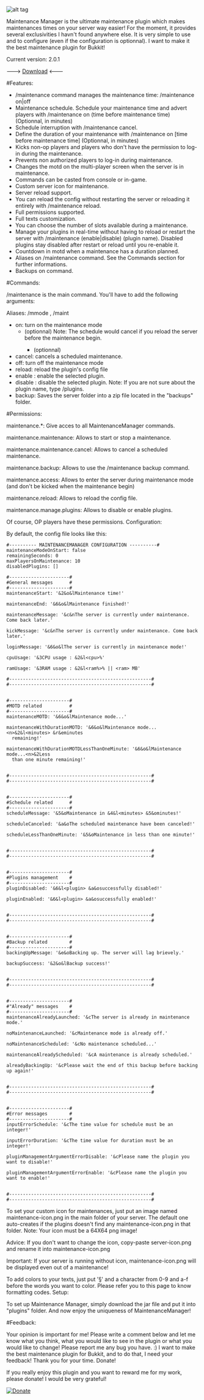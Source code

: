 ![alt tag](http://image.noelshack.com/fichiers/2014/19/1399313186-maintenance.png)

Maintenance Manager is the ultimate maintenance plugin which makes maintenances times on your server way easier! For the moment, it provides several exclusivities I havn't found anywhere else. It is very simple to use and to configure (even if the configuration is optionnal). I want to make it the best maintenance plugin for Bukkit!

Current version: 2.0.1

---> [Download](goo.gl/8Tojtm) <---

#Features:

  * /maintenance command manages the maintenance time: /maintenance on|off
  * Maintenance schedule. Schedule your maintenance time and advert players with /maintenance on (time before maintenance time) (Optionnal, in minutes)
  * Schedule interruption with /maintenance cancel.
  * Define the duration of your maintenance with /maintenance on [time before maintenance time] <duration> (Optionnal, in minutes)
  * Kicks non-op players and players who don't have the permission to log-in during the maintenance.
  * Prevents non authorized players to log-in during maintenance.
  * Changes the motd on the multi-player screen when the server is in maintenance.
  *  Commands can be casted from console or in-game.
  * Custom server icon for maintenance.
  * Server reload support.
  * You can reload the config without restarting the server or reloading it entirely with /maintenance reload.
  * Full permissions supported.
  * Full texts customization.
  * You can choose the number of slots available during a maintenance.
  * Manage your plugins in real-time without having to reload or restart the server with /maintenance (enable|disable) (plugin name). Disabled plugins stay disabled after restart or reload until you re-enable it.
  * Countdown in motd when a maintenance has a duration planned.
  * Aliases on /maintenance command. See the Commands section for further informations.
  * Backups on command. 

#Commands:

/maintenance is the main command. You'll have to add the following arguments:

Aliases: /mmode , /maint

  * on: turn on the maintenance mode
    * <schedule in minutes> (optionnal) Note: The schedule would cancel if you reload the server before the maintenance begin.
      * <duration of the maintenance in minutes> (optionnal) 
  * cancel: cancels a scheduled maintenance.
  * off: turn off the maintenance mode
  * reload: reload the plugin's config file
  * enable <plugin name>: enable the selected plugin.
  * disable <plugin name>: disable the selected plugin. Note: If you are not sure about the plugin name, type /plugins.
  * backup: Saves the server folder into a zip file located in the "backups" folder. 

#Permissions:

maintenance.*: Give acces to all MaintenanceManager commands.

maintenance.maintenance: Allows to start or stop a maintenance.

maintenance.maintenance.cancel: Allows to cancel a scheduled maintenance.

maintenance.backup: Allows to use the /maintenance backup command.

maintenance.access: Allows to enter the server during maintenance mode (and don't be kicked when the maintenance begin)

maintenance.reload: Allows to reload the config file.

maintenance.manage.plugins: Allows to disable or enable plugins.

Of course, OP players have these permissions.
Configuration:

By default, the config file looks like this:

```
#---------- MAINTENANCEMANAGER CONFIGURATION ----------#
maintenanceModeOnStart: false
remainingSeconds: 0
maxPlayersOnMaintenance: 10
disabledPlugins: []

#----------------------# 
#General messages      #
#----------------------#
maintenanceStart: '&2&o&lMaintenance time!'

maintenanceEnd: '&6&o&lMaintenance finished!'

maintenanceMessage: '&c&nThe server is currently under maintenance. Come back later.'

kickMessage: '&c&nThe server is currently under maintenance. Come back later.'

loginMessage: '&6&o&lThe server is currently in maintenance mode!'

cpuUsage: '&3CPU usage : &2&l<cpu>%'

ramUsage: '&3RAM usage : &2&l<ram%>% || <ram> MB'

#----------------------------------------------------# 
#----------------------------------------------------# 


#----------------------# 
#MOTD related          #
#----------------------#
maintenanceMOTD: '&6&o&lMaintenance mode...'

maintenanceWithDurationMOTD: '&6&o&lMaintenance mode...<n>&2&l<minutes> &r&eminutes
  remaining!'

maintenanceWithDurationMOTDLessThanOneMinute: '&6&o&lMaintenance mode...<n>&2Less
  than one minute remaining!'


#----------------------------------------------------# 
#----------------------------------------------------# 


#----------------------# 
#Schedule related      #
#----------------------#
scheduleMessage: '&5&oMaintenance in &4&l<minutes> &5&ominutes!'

scheduleCanceled: '&a&oThe scheduled maintenance have been canceled!'

scheduleLessThanOneMinute: '&5&oMaintenance in less than one minute!'


#----------------------------------------------------# 
#----------------------------------------------------# 


#----------------------# 
#Plugins management    #
#----------------------#
pluginDisabled: '&6&l<plugin> &a&osuccessfully disabled!'

pluginEnabled: '&6&l<plugin> &a&osuccessfully enabled!'


#----------------------------------------------------# 
#----------------------------------------------------# 


#----------------------# 
#Backup related        #
#----------------------#
backingUpMessage: '&e&oBacking up. The server will lag brievely.'

backupSuccess: '&2&o&lBackup success!'


#----------------------------------------------------# 
#----------------------------------------------------# 


#----------------------# 
#"Already" messages    #
#----------------------#
maintenanceAlreadyLaunched: '&cThe server is already in maintenance mode.'

noMaintenanceLaunched: '&cMaintenance mode is already off.'

noMaintenanceScheduled: '&cNo maintenance scheduled...'

maintenanceAlreadyScheduled: '&cA maintenance is already scheduled.'

alreadyBackingUp: '&cPlease wait the end of this backup before backing up again!'


#----------------------------------------------------# 
#----------------------------------------------------# 


#----------------------# 
#Error messages        #
#----------------------#
inputErrorSchedule: '&cThe time value for schedule must be an integer!'

inputErrorDuration: '&cThe time value for duration must be an integer!'

pluginManagementArgumentErrorDisable: '&cPlease name the plugin you want to disable!'

pluginManagementArgumentErrorEnable: '&cPlease name the plugin you want to enable!'


#----------------------------------------------------# 
#----------------------------------------------------#
```

To set your custom icon for maintenances, just put an image named maintenance-icon.png in the main folder of your server. The default one auto-creates if the plugins doesn't find any maintenance-icon.png in that folder. Note: Your icon must be a 64X64 png image!

Advice: If you don't want to change the icon, copy-paste server-icon.png and rename it into maintenance-icon.png

Important: If your server is running without icon, maintenance-icon.png will be displayed even out of a maintenance!

To add colors to your texts, just put '§' and a character from 0-9 and a-f before the words you want to color. Please refer you to this page to know formatting codes.
Setup:

To set up Maintenance Manager, simply download the jar file and put it into "plugins" folder. And now enjoy the uniqueness of MaintenanceManager!

#Feedback:

Your opinion is important for me! Please write a comment below and let me know what you think, what you would like to see in the plugin or what you would like to change! Please report me any bug you have. :) I want to make the best maintenance plugin for Bukkit, and to do that, I need your feedback! Thank you for your time.
Donate!

If you really enjoy this plugin and you want to reward me for my work, please donate! I would be very grateful!

<html><a href="https://www.paypal.com/cgi-bin/webscr?cmd=_donations&amp;business=99FBSV9DP5JCL&amp;lc=US&amp;item_name=JEREMSPEED&amp;item_number=MaintenanceManager&amp;currency_code=USD&amp;bn=PP%2dDonationsBF%3abtn_donateCC_LG%2egif%3aNonHosted"><img src="https://www.paypalobjects.com/en_US/i/btn/btn_donateCC_LG.gif" alt="Donate" title="Donate"></a></html>

